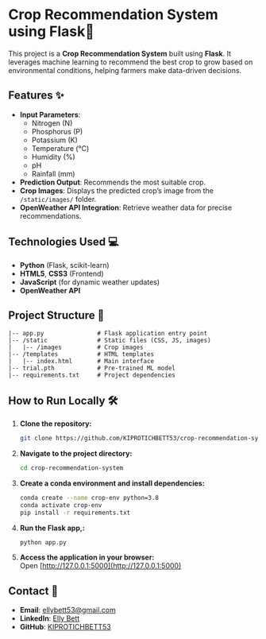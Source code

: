 # Crop Recommendation System using Flask🌱

This project is a **Crop Recommendation System** built using **Flask**. It leverages machine learning to recommend the best crop to grow based on environmental conditions, helping farmers make data-driven decisions.

## Features ✨
- **Input Parameters**:  
  - Nitrogen (N)  
  - Phosphorus (P)  
  - Potassium (K)  
  - Temperature (°C)  
  - Humidity (%)  
  - pH  
  - Rainfall (mm)  
- **Prediction Output**: Recommends the most suitable crop.  
- **Crop Images**: Displays the predicted crop’s image from the `/static/images/` folder.
- **OpenWeather API Integration**: Retrieve weather data for precise recommendations.

## Technologies Used 💻
- **Python** (Flask, scikit-learn)  
- **HTML5**, **CSS3** (Frontend)  
- **JavaScript** (for dynamic weather updates)  
- **OpenWeather API**

## Project Structure 📁
```
|-- app.py               # Flask application entry point  
|-- /static              # Static files (CSS, JS, images)  
|   |-- /images          # Crop images  
|-- /templates           # HTML templates  
|   |-- index.html       # Main interface  
|-- trial.pth            # Pre-trained ML model  
|-- requirements.txt     # Project dependencies  
```

## How to Run Locally 🛠️
1. **Clone the repository:**
   ```bash
   git clone https://github.com/KIPROTICHBETT53/crop-recommendation-system.git
   ```
2. **Navigate to the project directory:**
   ```bash
   cd crop-recommendation-system
   ```
3. **Create a conda environment and install dependencies:**
   ```bash
   conda create --name crop-env python=3.8
   conda activate crop-env
   pip install -r requirements.txt
   ```
4. **Run the Flask app,:**
   ```bash
   python app.py
   ```
5. **Access the application in your browser:**  
   Open [http://127.0.0.1:5000](http://127.0.0.1:5000)

## Contact 📧
- **Email**: [ellybett53@gmail.com](mailto:ellybett53@gmail.com)  
- **LinkedIn**: [Elly Bett](https://www.linkedin.com/in/elly-bett-5b2535247)  
- **GitHub**: [KIPROTICHBETT53](https://github.com/KIPROTICHBETT53)
